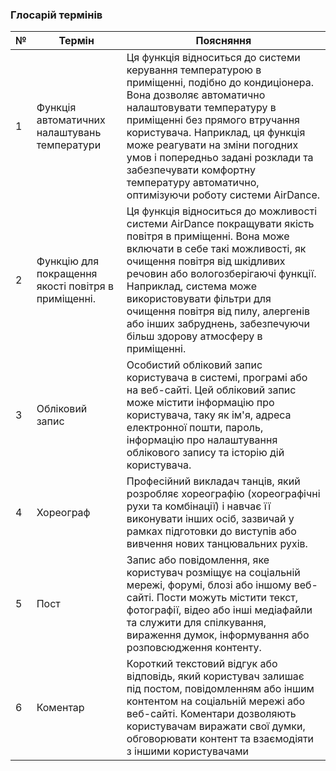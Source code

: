 ### Глосарій термінів

| № |      Термін      |   Поясняння         |
|---|------------------|---------------------|
| 1 | Функція автоматичних налаштувань температури   | Ця функція відноситься до системи керування температурою в приміщенні, подібно до кондиціонера. Вона дозволяє автоматично налаштовувати температуру в приміщенні без прямого втручання користувача. Наприклад, ця функція може реагувати на зміни погодних умов і попередньо задані розклади та забезпечувати комфортну температуру автоматично, оптимізуючи роботу системи AirDance.  | 
| 2 | Функцію для покращення якості повітря в приміщенні.  |  Ця функція відноситься до можливості системи AirDance покращувати якість повітря в приміщенні. Вона може включати в себе такі можливості, як очищення повітря від шкідливих речовин або вологозберігаючі функції. Наприклад, система може використовувати фільтри для очищення повітря від пилу, алергенів або інших забруднень, забезпечуючи більш здорову атмосферу в приміщенні. | 
| 3 |   Обліковий запис   |  Особистий обліковий запис користувача в системі, програмі або на веб-сайті. Цей обліковий запис може містити інформацію про користувача, таку як ім'я, адреса електронної пошти, пароль, інформацію про налаштування облікового запису та історію дій користувача.|
| 4 |    Хореограф   | Професійний викладач танців, який розробляє хореографію (хореографічні рухи та комбінації) і навчає її виконувати інших осіб, зазвичай у рамках підготовки до виступів або вивчення нових танцювальних рухів.|
| 5 | Пост    |  Запис або повідомлення, яке користувач розміщує на соціальній мережі, форумі, блозі або іншому веб-сайті. Пости можуть містити текст, фотографії, відео або інші медіафайли та служити для спілкування, вираження думок, інформування або розповсюдження контенту.|
| 6 |  Коментар | Короткий текстовий відгук або відповідь, який користувач залишає під постом, повідомленням або іншим контентом на соціальній мережі або веб-сайті. Коментари дозволяють користувачам виражати свої думки, обговорювати контент та взаємодіяти з іншими користувачами |
